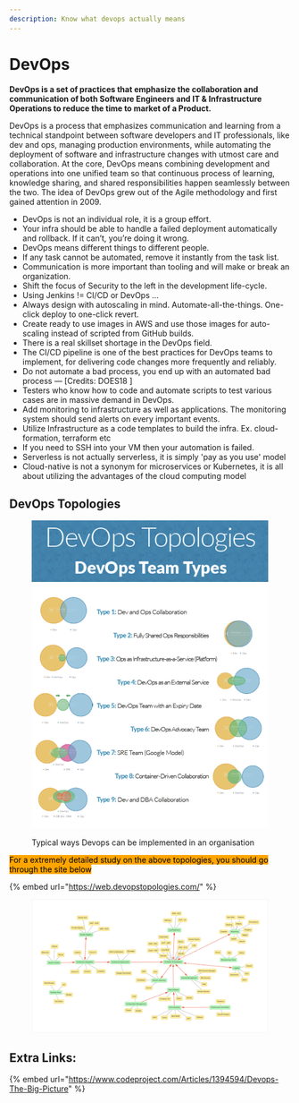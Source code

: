```yaml
---
description: Know what devops actually means
---
```


# DevOps



**DevOps is a set of practices that emphasize the collaboration and communication of both Software Engineers and IT & Infrastructure Operations to reduce the time to market of a Product.**

DevOps is a process that emphasizes communication and learning from a technical standpoint between software developers and IT professionals, like dev and ops, managing production environments, while automating the deployment of software and infrastructure changes with utmost care and collaboration. At the core, DevOps means combining development and operations into one unified team so that continuous process of learning, knowledge sharing, and shared responsibilities happen seamlessly between the two. The idea of DevOps grew out of the Agile methodology and first gained attention in 2009.





* DevOps is not an individual role, it is a group effort.
* Your infra should be able to handle a failed deployment automatically and rollback. If it can’t, you’re doing it wrong.
* DevOps means different things to different people.
* If any task cannot be automated, remove it instantly from the task list.
* Communication is more important than tooling and will make or break an organization.
* Shift the focus of Security to the left in the development life-cycle.
* Using Jenkins != CI/CD or DevOps …
* Always design with autoscaling in mind. Automate-all-the-things. One-click deploy to one-click revert.
* Create ready to use images in AWS and use those images for auto-scaling instead of scripted from GitHub builds.
* There is a real skillset shortage in the DevOps field.
* The CI/CD pipeline is one of the best practices for DevOps teams to implement, for delivering code changes more frequently and reliably.
* Do not automate a bad process, you end up with an automated bad process — \[Credits: DOES18 ]
* Testers who know how to code and automate scripts to test various cases are in massive demand in DevOps.
* Add monitoring to infrastructure as well as applications. The monitoring system should send alerts on every important events.
* Utilize Infrastructure as a code templates to build the infra. Ex. cloud-formation, terraform etc
* If you need to SSH into your VM then your automation is failed.
* Serverless is not actually serverless, it is simply 'pay as you use' model
* Cloud-native is not a synonym for microservices or Kubernetes, it is all about utilizing the advantages of the cloud computing model

## DevOps Topologies



<figure><img src="../.gitbook/assets/image (6).png" alt=""><figcaption><p>Typical ways Devops can be implemented in an organisation</p></figcaption></figure>

<mark style="background-color:orange;">For a extremely detailed study on the above topologies, you should go through the site below</mark>

{% embed url="https://web.devopstopologies.com/" %}

<figure><img src="../.gitbook/assets/image (7).png" alt=""><figcaption></figcaption></figure>

## Extra Links:



{% embed url="https://www.codeproject.com/Articles/1394594/Devops-The-Big-Picture" %}
